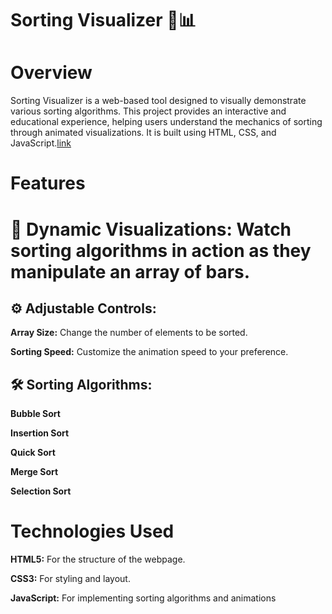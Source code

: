 # Sorting Visualizer 🎨📊
# Overview
Sorting Visualizer is a web-based tool designed to visually demonstrate various sorting algorithms. This project provides an interactive and educational experience, helping users understand the mechanics of sorting through animated visualizations. It is built using HTML, CSS, and JavaScript.[link](https://sureshaanjana.github.io/Sorting_Visualizer/)

# Features
# 🎨 Dynamic Visualizations: Watch sorting algorithms in action as they manipulate an array of bars.
## ⚙️ Adjustable Controls:
**Array Size:** Change the number of elements to be sorted.

**Sorting Speed:** Customize the animation speed to your preference.
## 🛠️ Sorting Algorithms:

**Bubble Sort**

**Insertion Sort**

**Quick Sort**

**Merge Sort**

**Selection Sort**

# Technologies Used
**HTML5:** For the structure of the webpage.

**CSS3:** For styling and layout.

**JavaScript:** For implementing sorting algorithms and animations
